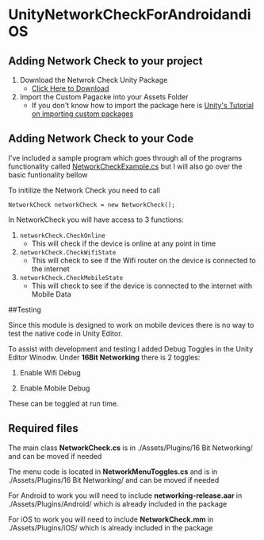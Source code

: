# UnityNetworkCheckForAndroidandiOS
## Adding Network Check to your project

1. Download the Netwrok Check Unity Package
   - [Click Here to Download](https://github.com/the16bitgamer/UnityNetworkCheckForAndroidandiOS/blob/master/UnityNetworkCheck%201.unitypackage)
2. Import the Custom Pagacke into your Assets Folder
   - If you don't know how to import the package here is [Unity's Tutorial on importing custom packages](https://docs.unity3d.com/Manual/AssetPackages.html#ImportingPackages)

## Adding Network Check to your Code

I've included a sample program which goes through all of the programs functionality called [NetworkCheckExample.cs](https://github.com/the16bitgamer/UnityNetworkCheckForAndroidandiOS/blob/master/Assets/NetworkCheckExample.cs) but I will also go over the basic funtionality bellow

To initilize the Network Check you need to call

``` NetworkCheck networkCheck = new NetworkCheck(); ```

In NetworkCheck you will have access to 3 functions:

1. ```networkCheck.CheckOnline```
   - This will check if the device is online at any point in time
2. ```networkCheck.CheckWifiState```
   - This will check to see if the Wifi router on the device is connected to the internet
3. ```networkCheck.CheckMobileState```
   - This will check to see if the device is connected to the internet with Mobile Data
   
##Testing

Since this module is designed to work on mobile devices there is no way to test the native code in Unity Editor.

To assist with development and testing I added Debug Toggles in the Unity Editor Winodw. Under **16Bit Networking** there is 2 toggles:

1. Enable Wifi Debug

2. Enable Mobile Debug

These can be toggled at run time.
   
## Required files

The main class **NetworkCheck.cs** is in ./Assets/Plugins/16 Bit Networking/ and can be moved if needed

The menu code is located in **NetworkMenuToggles.cs** and is in ./Assets/Plugins/16 Bit Networking/ and can be moved if needed

For Android to work you will need to include **networking-release.aar** in ./Assets/Plugins/Android/ which is already included in the package

For iOS to work you will need to include **NetworkCheck.mm** in ./Assets/Plugins/iOS/ which is already included in the package
